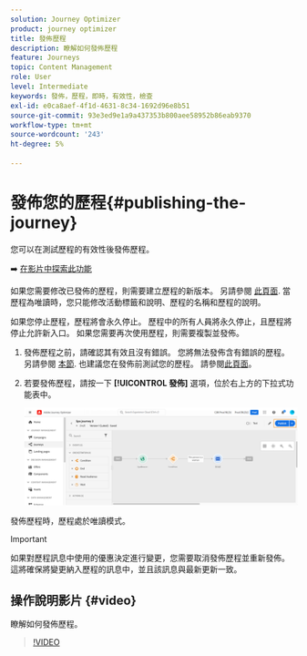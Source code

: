 ```yaml
---
solution: Journey Optimizer
product: journey optimizer
title: 發佈歷程
description: 瞭解如何發佈歷程
feature: Journeys
topic: Content Management
role: User
level: Intermediate
keywords: 發佈，歷程，即時，有效性，檢查
exl-id: e0ca8aef-4f1d-4631-8c34-1692d96e8b51
source-git-commit: 93e3ed9e1a9a437353b800aee58952b86eab9370
workflow-type: tm+mt
source-wordcount: '243'
ht-degree: 5%

---
```


# 發佈您的歷程{#publishing-the-journey}

您可以在測試歷程的有效性後發佈歷程。

➡️ [在影片中探索此功能](#video)

如果您需要修改已發佈的歷程，則需要建立歷程的新版本。 另請參閱 [此頁面](../building-journeys/journey.md). 當歷程為唯讀時，您只能修改活動標籤和說明、歷程的名稱和歷程的說明。

如果您停止歷程，歷程將會永久停止。 歷程中的所有人員將永久停止，且歷程將停止允許新入口。 如果您需要再次使用歷程，則需要複製並發佈。

1. 發佈歷程之前，請確認其有效且沒有錯誤。 您將無法發佈含有錯誤的歷程。 另請參閱 [本節](../building-journeys/troubleshooting.md#checking-for-errors-before-testing). 也建議您在發佈前測試您的歷程。 請參閱[此頁面](../building-journeys/testing-the-journey.md)。
1. 若要發佈歷程，請按一下 **[!UICONTROL 發佈]** 選項，位於右上方的下拉式功能表中。

   ![](assets/journeyuc1_18.png)

發佈歷程時，歷程處於唯讀模式。

>[!IMPORTANT]
>
>如果對歷程訊息中使用的優惠決定進行變更，您需要取消發佈歷程並重新發佈。  這將確保將變更納入歷程的訊息中，並且該訊息與最新更新一致。

## 操作說明影片 {#video}

瞭解如何發佈歷程。

>[!VIDEO](https://video.tv.adobe.com/v/334238?quality=12)
